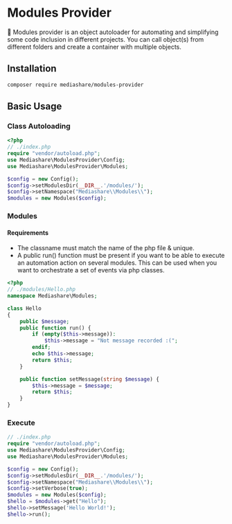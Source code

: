 # Modules Provider
:dizzy: Modules provider is an object autoloader for automating and simplifying some code inclusion in different projects. You can call object(s) from different folders and create a container with multiple objects.
## Installation
```bash
composer require mediashare/modules-provider
```
## Basic Usage
### Class Autoloading
```php
<?php
// ./index.php
require "vendor/autoload.php";
use Mediashare\ModulesProvider\Config;
use Mediashare\ModulesProvider\Modules;

$config = new Config();
$config->setModulesDir(__DIR__.'/modules/');
$config->setNamespace("Mediashare\\Modules\\");
$modules = new Modules($config);
```
### Modules
#### Requirements
- The classname must match the name of the php file & unique.
- A public run() function must be present if you want to be able to execute an automation action on several modules. This can be used when you want to orchestrate a set of events via php classes.  
```php
<?php
// ./modules/Hello.php
namespace Mediashare\Modules;

class Hello
{
    public $message;
    public function run() {
        if (empty($this->message)):
            $this->message = "Not message recorded :(";
        endif;
        echo $this->message;
        return $this;
    }

    public function setMessage(string $message) {
        $this->message = $message;
        return $this;
    }
}
```
### Execute
```php
// ./index.php
require "vendor/autoload.php";
use Mediashare\ModulesProvider\Config;
use Mediashare\ModulesProvider\Modules;

$config = new Config();
$config->setModulesDir(__DIR__.'/modules/');
$config->setNamespace("Mediashare\\Modules\\");
$config->setVerbose(true);
$modules = new Modules($config);
$hello = $modules->get("Hello");
$hello->setMessage('Hello World!');
$hello->run();
```